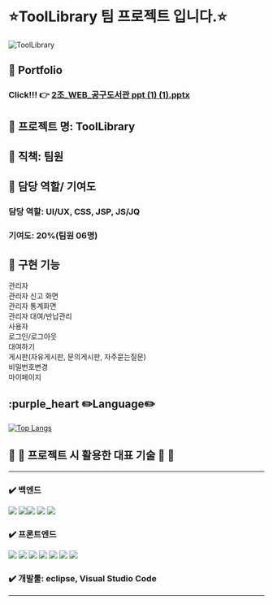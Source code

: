 #  :star:ToolLibrary 팀 프로젝트 입니다.:star:

![ToolLibrary](https://user-images.githubusercontent.com/89379902/211279145-64180acb-fd8f-4255-93bc-b9a0f55eb7ac.png)

## :purple_heart: Portfolio
### Click!!! :point_right: [2조_WEB_공구도서관 ppt  (1) (1).pptx](https://github.com/jisun22/ToolLibrary/files/10343058/2._WEB_.ppt.1.1.pptx)


## :purple_heart: 프로젝트 명: ToolLibrary

## :purple_heart: 직책: 팀원

## :purple_heart: 담당 역할/ 기여도<br/>
### 담당 역할: UI/UX, CSS, JSP, JS/JQ <br/>
### 기여도: 20%(팀원 06명)

## :purple_heart: 구현 기능
관리자 <br/>
관리자 신고 화면 <br/>
관리자 통계화면 <br/>
관리자 대여/반납관리 <br/>
사용자 <br/>
로그인/로그아웃 <br/>
대여하기 <br/>
게시판(자유게시판, 문의게시판, 자주묻는질문) <br/>
비밀번호변경 <br/>
마이페이지


## :purple_heart :pencil2:Language:pencil2:

[![Top Langs](https://github-readme-stats.vercel.app/api/top-langs/?username=jisun22&langs_count=8)](https://github.com/jisun22/github-readme-stats)

## 🔧 :wrench: 프로젝트 시 활용한 대표 기술 🔧 :wrench:
*********************************************
### ✔️ 백엔드
<img src="https://img.shields.io/badge/Spring-6DB33F?style=for-the-badge&logo=Spring&logoColor=green"> <img src="https://img.shields.io/badge/Spring Boot-6DB33F?style=for-the-badge&logo=Spring Boot&logoColor=yellow"><img src="https://img.shields.io/badge/oracle-F80000?style=for-the-badge&logo=oracle&logoColor=white"> 
  <img src="https://img.shields.io/badge/mysql-4479A1?style=for-the-badge&logo=mysql&logoColor=white">  <img src="https://img.shields.io/badge/java-007396?style=for-the-badge&logo=java&logoColor=white">
<br/>
### ✔️ 프론트엔드
<img src="https://img.shields.io/badge/Redux-764ABC?style=for-the-badge&logo=Redux&logoColor=purple"> <img src="https://img.shields.io/badge/Next.js-000000?style=for-the-badge&logo=Next.js&logoColor=white">
<img src="https://img.shields.io/badge/bootstrap-7952B3?style=for-the-badge&logo=bootstrap&logoColor=white">
  <img src="https://img.shields.io/badge/html5-E34F26?style=for-the-badge&logo=html5&logoColor=white"> 
  <img src="https://img.shields.io/badge/css-1572B6?style=for-the-badge&logo=css3&logoColor=white"> 
  <img src="https://img.shields.io/badge/javascript-F7DF1E?style=for-the-badge&logo=javascript&logoColor=black"> 
  <img src="https://img.shields.io/badge/jquery-0769AD?style=for-the-badge&logo=jquery&logoColor=white">
<br/>
### ✔️ 개발툴: eclipse, Visual Studio Code
*********************************************

